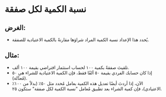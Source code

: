 # **نسبة الكمية لكل صفقة**

## الغرض:

- يُحدد هذا الإعداد نسبة الكمية المراد شراؤها مقارنةً بالكمية الاعتيادية للصفقة.

## مثال:

- تلقيتَ صفقةً بكمية ١٠٠ لحساب استثمار افتراضي بقيمة ١٠٠ ألف.
- إذا كان حسابك الفردي بقيمة ٥٠ ألفًا فقط، فإن الكمية الاعتيادية للشراء هي ٥٠ (مُعدَّلة).
- الآن، إذا أردتَ أيضًا تعديل هذه الكمية بعامل مُحدد مثل ٥٠٪ (بدلاً من ١٠٠٪ الاعتيادي)، فإن كمية الشراء بعد تطبيق مُعامل "نسبة الكمية لكل صفقة" ستكون ٢٥.


